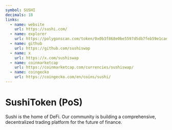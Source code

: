 ```yaml
---
symbol: SUSHI
decimals: 18
links:
  - name: website
    url: https://sushi.com/
  - name: explorer
    url: https://polygonscan.com/token/0x0b3f868e0be5597d5db7feb59e1cadbb0fdda50a
  - name: github
    url: https://github.com/sushiswap
  - name: x
    url: https://x.com/sushiswap
  - name: coinmarketcap
    url: https://coinmarketcap.com/currencies/sushiswap/
  - name: coingecko
    url: https://coingecko.com/en/coins/sushi/
---
```


# SushiToken (PoS)

Sushi is the home of DeFi. Our community is building a comprehensive, decentralized trading platform for the future of finance.
